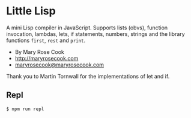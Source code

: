# Little Lisp

A mini Lisp compiler in JavaScript.  Supports lists (obvs), function invocation, lambdas, lets, if statements, numbers, strings and the library functions `first`, `rest` and `print`.

* By Mary Rose Cook
* http://maryrosecook.com
* maryrosecook@maryrosecook.com

Thank you to Martin Tornwall for the implementations of let and if.

## Repl

    $ npm run repl
